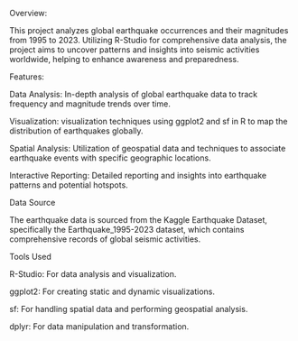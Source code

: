 Overview:

This project analyzes global earthquake occurrences and their magnitudes from 1995 to 2023. Utilizing R-Studio for comprehensive data analysis, the project aims to uncover patterns and insights into seismic activities worldwide, helping to enhance awareness and preparedness.

Features:

Data Analysis: In-depth analysis of global earthquake data to track frequency and magnitude trends over time.

Visualization:  visualization techniques using ggplot2 and sf in R to map the distribution of earthquakes globally.

Spatial Analysis: Utilization of geospatial data and techniques to associate earthquake events with specific geographic locations.

Interactive Reporting: Detailed reporting and insights into earthquake patterns and potential hotspots.

Data Source

The earthquake data is sourced from the Kaggle Earthquake Dataset, specifically the Earthquake_1995-2023 dataset, which contains comprehensive records of global seismic activities.

Tools Used

R-Studio: For data analysis and visualization.

ggplot2: For creating static and dynamic visualizations.

sf: For handling spatial data and performing geospatial analysis.

dplyr: For data manipulation and transformation.
